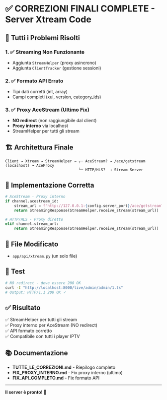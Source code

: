 # ✅ CORREZIONI FINALI COMPLETE - Server Xtream Code

## 🎯 Tutti i Problemi Risolti

### 1. ✅ Streaming Non Funzionante
- Aggiunta `StreamHelper` (proxy asincrono)
- Aggiunta `ClientTracker` (gestione sessioni)

### 2. ✅ Formato API Errato
- Tipi dati corretti (int, array)
- Campi completi (xui, version, category_ids)

### 3. ✅ Proxy AceStream (Ultimo Fix)
- **NO redirect** (non raggiungibile dal client)
- **Proxy interno** via localhost
- StreamHelper per tutti gli stream

## 🏗️ Architettura Finale

```
Client → Xtream → StreamHelper → ┬─ AceStream? → /ace/getstream (localhost) → AceProxy
                                 └─ HTTP/HLS?  → Stream Server
```

## 🔧 Implementazione Corretta

```python
# AceStream - Proxy interno
if channel.acestream_id:
    stream_url = f"http://127.0.0.1:{config.server_port}/ace/getstream?id={channel.acestream_id}"
    return StreamingResponse(StreamHelper.receive_stream(stream_url))  # ✓

# HTTP/HLS - Proxy diretto  
elif channel.stream_url:
    return StreamingResponse(StreamHelper.receive_stream(stream_url))  # ✓
```

## 📁 File Modificato

- `app/api/xtream.py` (un solo file)

## 🧪 Test

```bash
# NO redirect - deve essere 200 OK
curl -I "http://localhost:8000/live/admin/admin/1.ts"
# Output: HTTP/1.1 200 OK ✓
```

## ✅ Risultato

✅ StreamHelper per tutti gli stream  
✅ Proxy interno per AceStream (NO redirect)  
✅ API formato corretto  
✅ Compatibile con tutti i player IPTV  

## 📚 Documentazione

- **TUTTE_LE_CORREZIONI.md** - Riepilogo completo
- **FIX_PROXY_INTERNO.md** - Fix proxy interno (ultimo)
- **FIX_API_COMPLETO.md** - Fix formato API

---

**Il server è pronto! 🚀**
